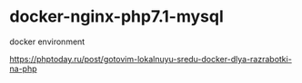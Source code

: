 # docker-nginx-php7.1-mysql
docker environment

https://phptoday.ru/post/gotovim-lokalnuyu-sredu-docker-dlya-razrabotki-na-php
